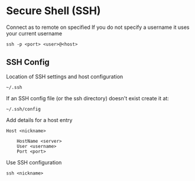 
# Secure Shell (SSH)

Connect as <user> to remote <host> on specified <port>
If you do not specify a username it uses your current username

	ssh -p <port> <user>@<host>

## SSH Config

Location of SSH settings and host configuration

	~/.ssh

If an SSH config file (or the ssh directory) doesn't exist create it at:

	~/.ssh/config

Add details for a host entry

	Host <nickname>
	 
	    HostName <server>
	    User <username>
	    Port <port>

Use SSH configuration

	ssh <nickname>